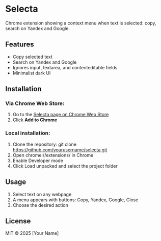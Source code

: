 # Selecta
Chrome extension showing a context menu when text is selected: copy, search on Yandex and Google.

## Features
- Copy selected text
- Search on Yandex and Google
- Ignores input, textarea, and contenteditable fields
- Minimalist dark UI

## Installation
### Via Chrome Web Store:
1. Go to the [Selecta page on Chrome Web Store](#)
2. Click **Add to Chrome**

### Local installation:
1. Clone the repository:
git clone https://github.com/yourusername/selecta.git
2. Open chrome://extensions/ in Chrome
3. Enable Developer mode
4. Click Load unpacked and select the project folder

## Usage
1. Select text on any webpage
2. A menu appears with buttons: Copy, Yandex, Google, Close
3. Choose the desired action

## License
MIT © 2025 [Your Name]
